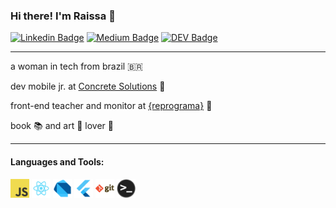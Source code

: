 ### Hi there! I'm Raissa 👋

[![Linkedin Badge](https://img.shields.io/badge/-LinkedIn-blue?style=flat-square&logo=Linkedin&logoColor=white&link=https://www.linkedin.com/in/raissamartinsmenezes)](https://www.linkedin.com/in/raissamartinsmenezes)
[![Medium Badge](https://img.shields.io/badge/Medium-medium.com/@raissamartinsmenezes-black)](https://medium.com/@raissamartinsmenezes)
[![DEV Badge](https://img.shields.io/badge/DEV-dev.to/raissamartinsmenezes-black)](https://dev.to/raissamartinsmenezes)

***
a woman in tech from brazil 🇧🇷 

dev mobile jr. at [Concrete Solutions](https://medium.com/concretebr) 📱 

front-end teacher and monitor at [{reprograma}](https://reprograma.com.br/equipe.html) 💜 

book 📚 and art 🎨 lover 🖤

***
#### Languages and Tools:

<img height="30" src="https://raw.githubusercontent.com/github/explore/80688e429a7d4ef2fca1e82350fe8e3517d3494d/topics/javascript/javascript.png"> <img height="30" src="https://raw.githubusercontent.com/github/explore/80688e429a7d4ef2fca1e82350fe8e3517d3494d/topics/react/react.png"> <img height="30" src="https://raw.githubusercontent.com/github/explore/80688e429a7d4ef2fca1e82350fe8e3517d3494d/topics/dart/dart.png"> <img height="30" src="https://raw.githubusercontent.com/github/explore/80688e429a7d4ef2fca1e82350fe8e3517d3494d/topics/flutter/flutter.png"> <img height="30" src="https://raw.githubusercontent.com/github/explore/80688e429a7d4ef2fca1e82350fe8e3517d3494d/topics/git/git.png"> <img height="30" src="https://raw.githubusercontent.com/github/explore/80688e429a7d4ef2fca1e82350fe8e3517d3494d/topics/terminal/terminal.png">






